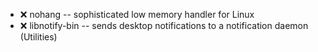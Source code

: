 - :x:  nohang  --	sophisticated low memory handler for Linux
- :x:  libnotify-bin  --	sends desktop notifications to a notification daemon (Utilities)

